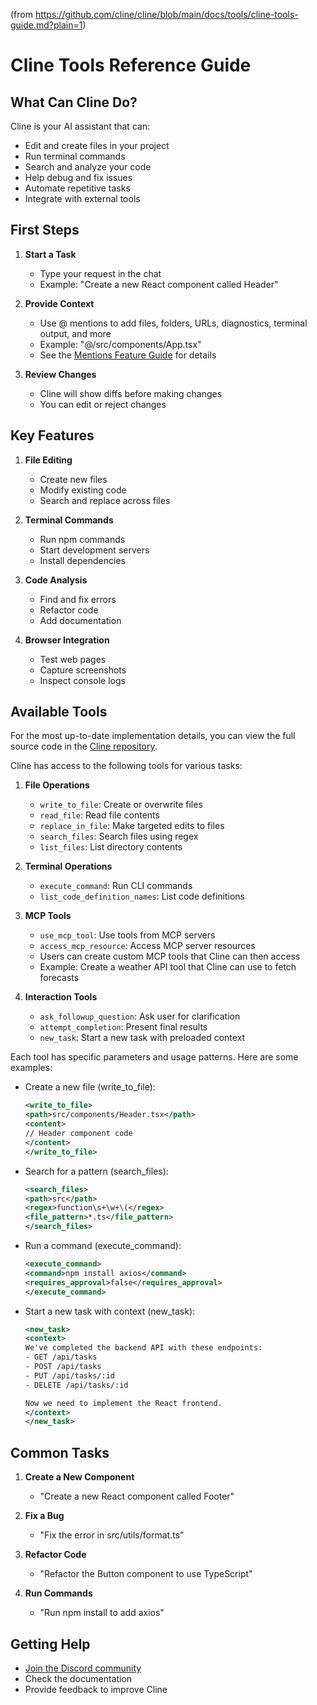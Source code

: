 (from https://github.com/cline/cline/blob/main/docs/tools/cline-tools-guide.md?plain=1)

# Cline Tools Reference Guide

## What Can Cline Do?

Cline is your AI assistant that can:

- Edit and create files in your project
- Run terminal commands
- Search and analyze your code
- Help debug and fix issues
- Automate repetitive tasks
- Integrate with external tools

## First Steps

1. **Start a Task**

   - Type your request in the chat
   - Example: "Create a new React component called Header"

2. **Provide Context**

   - Use @ mentions to add files, folders, URLs, diagnostics, terminal output, and more
   - Example: "@/src/components/App.tsx"
   - See the [Mentions Feature Guide](./mentions-guide.md) for details

3. **Review Changes**
   - Cline will show diffs before making changes
   - You can edit or reject changes

## Key Features

1. **File Editing**

   - Create new files
   - Modify existing code
   - Search and replace across files

2. **Terminal Commands**

   - Run npm commands
   - Start development servers
   - Install dependencies

3. **Code Analysis**

   - Find and fix errors
   - Refactor code
   - Add documentation

4. **Browser Integration**
   - Test web pages
   - Capture screenshots
   - Inspect console logs

## Available Tools

For the most up-to-date implementation details, you can view the full source code in the [Cline repository](https://github.com/cline/cline/blob/main/src/core/task/index.ts).

Cline has access to the following tools for various tasks:

1. **File Operations**

   - `write_to_file`: Create or overwrite files
   - `read_file`: Read file contents
   - `replace_in_file`: Make targeted edits to files
   - `search_files`: Search files using regex
   - `list_files`: List directory contents

2. **Terminal Operations**

   - `execute_command`: Run CLI commands
   - `list_code_definition_names`: List code definitions

3. **MCP Tools**

   - `use_mcp_tool`: Use tools from MCP servers
   - `access_mcp_resource`: Access MCP server resources
   - Users can create custom MCP tools that Cline can then access
   - Example: Create a weather API tool that Cline can use to fetch forecasts

4. **Interaction Tools**
   - `ask_followup_question`: Ask user for clarification
   - `attempt_completion`: Present final results
   - `new_task`: Start a new task with preloaded context

Each tool has specific parameters and usage patterns. Here are some examples:

- Create a new file (write_to_file):

  ```xml
  <write_to_file>
  <path>src/components/Header.tsx</path>
  <content>
  // Header component code
  </content>
  </write_to_file>
  ```

- Search for a pattern (search_files):

  ```xml
  <search_files>
  <path>src</path>
  <regex>function\s+\w+\(</regex>
  <file_pattern>*.ts</file_pattern>
  </search_files>
  ```

- Run a command (execute_command):

  ```xml
  <execute_command>
  <command>npm install axios</command>
  <requires_approval>false</requires_approval>
  </execute_command>
  ```

- Start a new task with context (new_task):

  ```xml
  <new_task>
  <context>
  We've completed the backend API with these endpoints:
  - GET /api/tasks
  - POST /api/tasks
  - PUT /api/tasks/:id
  - DELETE /api/tasks/:id

  Now we need to implement the React frontend.
  </context>
  </new_task>
  ```

## Common Tasks

1. **Create a New Component**

   - "Create a new React component called Footer"

2. **Fix a Bug**

   - "Fix the error in src/utils/format.ts"

3. **Refactor Code**

   - "Refactor the Button component to use TypeScript"

4. **Run Commands**
   - "Run npm install to add axios"

## Getting Help

- [Join the Discord community](https://discord.gg/cline)
- Check the documentation
- Provide feedback to improve Cline
